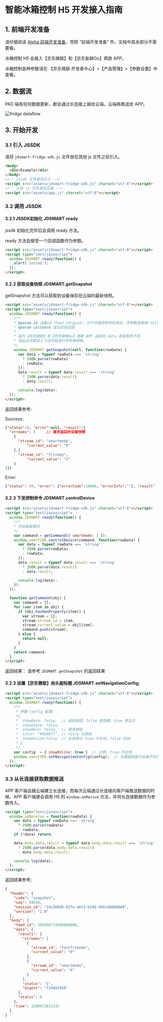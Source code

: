 # 智能冰箱控制 H5 开发接入指南

## 1. 前端开发准备

请仔细阅读 [Alpha 前端开发准备](https://smartdev.jd.com/docCenterDoc/view/2/103/95500001#topMaoDot)，而除 “前端开发准备” 外，文档中其余部分不需要看。

冰箱控制 H5 会接入【京东微联】和【京东新鲜Go】两款 APP。

冰箱控制各种参数请在 【京东微联·开发者中心】>【产品管理】>【参数设置】中查看。

## 2. 数据流

PAD 端有任何数据更新，都会通过长连接上报给云端，云端再推送给 APP。

![fridge dataflow][1] 

## 3. 开始开发

### 3.1 引入 JSSDK

请将 `jdsmart-fridge-sdk.js` 文件放在其他 js 文件之前引入。

```html
<body>
  <div>Example</div>
</body>
<!-- jssdk 文件首先引入 -->
<script src="assets/jdsmart-fridge-sdk.js" charset="utf-8"></script>
<!-- 业务 js 文件放在后面 -->
<script src="assets/app.js" charset="utf-8"></script>
```

### 3.2 调用 JSSDK

#### 3.2.1 JSSDK初始化 JDSMART.ready

jssdk 初始化完毕后会调用 ready 方法。

ready 方法会接受一个回调函数作为参数。

```html
<script src="assets/jdsmart-fridge-sdk.js" charset="utf-8"></script>
<script type="text/javascript">
  window.JDSMART.ready(function() {
    alert('inited');
  });
</script>
```
#### 3.2.2 获取设备快照 JDSMART.getSnapshot

getSnapshot 方法可以获取到设备保存在云端的最新快照。

```html
<script src="assets/jdsmart-fridge-sdk.js" charset="utf-8"></script>
<script type="text/javascript">
  window.JDSMART.ready(function() {
    /**
    * @param id 设备id（feed_id/guid），对于冰箱控制项目来说，改参数直接填 null 即可。
    * @param callback 成功后的回调
    *
    * 因为【京东微联】和【京东新鲜Go】两款 APP 返回的 data 类型有所不同
    * 因此必须要加上下述代码进行字符串转换。
    */
    window.JDSMART.getSnapshot(null, function(rowData) {
      var data = typeof rowData === 'string'
        ? JSON.parse(rowData)
        : rowData;
      });
      data.result = typeof data.result === 'string'
        ? JSON.parse(data.result)
        : data.result;

      console.log(data);
  });
</script>
```

返回结果参考:

Success:

```json
{"status":0, "error":null, "result":{
  "streams": [     // 请求返回的设备快照
    {
      "stream_id": "smartmode",		
          "current_value": "0"      
    },{
      "stream_id": "fritemp",		
          "current_value": "3"      
    }
]}}
```

Error:

```json
{"status": !0, "error": {"errorCode":10000, "errorInfo":""}, "result" :{}}
```

#### 3.2.3 下发控制命令 JDSMART.controlDevice

```html
<script src="assets/jdsmart-fridge-sdk.js" charset="utf-8"></script>
<script type="text/javascript">
  window.JDSMART.ready(function() {
    /**
    * 开启智能模式
    */
    var command = getCommand({ smartmode: 1 });
    window.smartSDK.controlDevice(command, function(rowData) {
      var data = typeof rowData === 'string'
        ? JSON.parse(rowData)
        : rowData;
      });
      data.result = typeof data.result === 'string'
        ? JSON.parse(data.result)
        : data.result;

      console.log(data);
    });
  });

  function getCommand(obj) {
    var command = [];
    for (var item in obj) {
      if (obj.hasOwnProperty(item)) {
        var stream = {};
        stream.stream_id = item;
        stream.current_value = obj[item];
        command.push(stream);
      } else {
        return null;
      }
    }
    return command;
  }
</script>
```

返回结果：
请参考 `JDSMART.getSnapshot` 的返回结果

#### 3.2.3 设置【京东微联】抬头副标题 JDSMART.setNavigationConfig;

```html
<script src="assets/jdsmart-fridge-sdk.js" charset="utf-8"></script>
<script type="text/javascript">
  window.JDSMART.ready(function() {
    /**
     * 参数 config 配置:
     *{
     *  showBack: false,  // 返回按钮，false 是隐藏，true 是显示
     *  showShare: false,
     *  showMore: false,  // 更多按钮
     *  color: “#998877”, // title 栏颜色
     *  showOnline:false  // 在线提示 true-不在线，false-在线
     * }
     */
    var config  = { showOnline: true }  // 注意: true-不在线
    window.smartSDK.setNavigationConfig(config);  // 设置副标题为设备不在线
  });
</script>
```

### 3.3 从长连接获取数据推送

APP 客户端会跟云端建立长连接，而每次云端通过长连接向客户端推送数据的时候，APP 客户端便会调用 H5 的 `window.onRecive` 方法，并将长连接数据作为参数传入。

```html
<script type="text/javascript">
  window.onReceive = function(rowData) {
    var data = typeof rowData === 'string'
      ? JSON.parse(rowData)
      : rowData;
    if (!data) return;

    data.body.data.result = typeof data.body.data.result === 'string'
      ? JSON.parse(data.body.data.result)
      : data.body.data.result;

    console.log(data);
  };
</script>
```

返回结果参考:
```json
{
  "header": {
    "code": "snapshot",
    "seq": 58556,
    "session_id": "14c560db-02fe-46f3-b18d-985c88888888",
    "version": "1.0"
  },
  "body": {
    "feed_id": 150588719588888888,
    "data": {
      "result": {
        "streams": [
          {
            "stream_id": "fastfrimode",
            "current_value": "0"
          },
          {
            "stream_id": "smartmode",
            "current_value": "0"
          }
        ],
        "status": "1",
        "digest": "724462958"
      },
      "status": 0
    },
    "time": 1506073611142
  }
}
```

[1]: https://raw.githubusercontent.com/jd-smart-fe/alpha-docs/master/assets/fridge_dataflow.png



